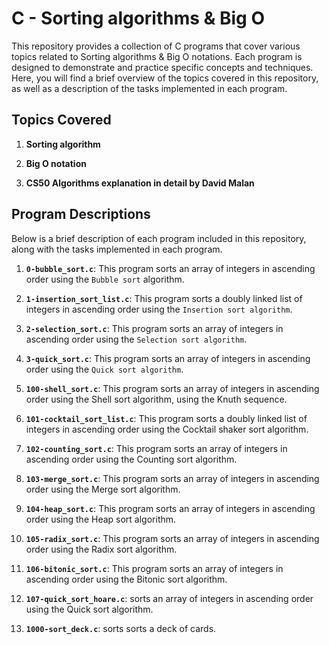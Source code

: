 #  C - Sorting algorithms & Big O

This repository provides a collection of C programs that cover various topics related to  Sorting algorithms & Big O notations. Each program is designed to demonstrate and practice specific concepts and techniques. Here, you will find a brief overview of the topics covered in this repository, as well as a description of the tasks implemented in each program.

## Topics Covered

1. **Sorting algorithm** 

2. **Big O notation**

3. **CS50 Algorithms explanation in detail by David Malan**

## Program Descriptions

Below is a brief description of each program included in this repository, along with the tasks implemented in each program.

1. **`0-bubble_sort.c`**: This program  sorts an array of integers in ascending order using the `Bubble sort` algorithm.

2. **`1-insertion_sort_list.c`**: This program sorts a doubly linked list of integers in ascending order using the `Insertion sort algorithm`.

3. **`2-selection_sort.c`**: This program sorts an array of integers in ascending order using the `Selection sort algorithm`.

4. **`3-quick_sort.c`**: This program sorts an array of integers in ascending order using the `Quick sort algorithm`.

5. **`100-shell_sort.c`**:  This program sorts an array of integers in ascending order using the Shell sort algorithm, using the Knuth sequence.

6. **`101-cocktail_sort_list.c`**: This program sorts a doubly linked list of integers in ascending order using the Cocktail shaker sort algorithm.

7. **`102-counting_sort.c`**: This program sorts an array of integers in ascending order using the Counting sort algorithm.

8. **`103-merge_sort.c`**: This program  sorts an array of integers in ascending order using the Merge sort algorithm.

9. **`104-heap_sort.c`**: This program sorts an array of integers in ascending order using the Heap sort algorithm.

10. **`105-radix_sort.c`**: This program sorts an array of integers in ascending order using the Radix sort algorithm.

11. **`106-bitonic_sort.c`**: This program sorts an array of integers in ascending order using the Bitonic sort algorithm.

12. **`107-quick_sort_hoare.c`**: sorts an array of integers in ascending order using the Quick sort algorithm.

13. **`1000-sort_deck.c`**: sorts  sorts a deck of cards.
